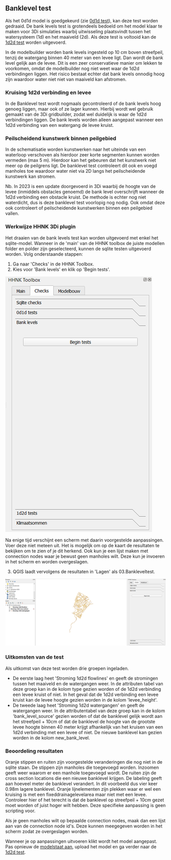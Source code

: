 ## **Banklevel test**
Als het 0d1d model is goedgekeurd (zie [0d1d test](g_0d1d_test.md)), kan deze test worden gedraaid. De bank levels test is grotendeels bedoeld om het model klaar te maken voor 3Di simulaties waarbij uitwisseling plaatsvindt tussen het watersysteem (1d) en het maaiveld (2d). Als deze test is voltooid kan de [1d2d test](i_1d2d_test.md) worden uitgevoerd.

In de modelbuilder worden bank levels ingesteld op 10 cm boven streefpeil, tenzij de watergang binnen 40 meter van een levee ligt. Dan wordt de bank level gelijk aan de levee. Dit is een zeer conservatieve manier om lekken te voorkomen, omdat de modelbuilder nog niet weet waar de 1d2d verbindingen liggen. Het risico bestaat echter dat bank levels onnodig hoog zijn waardoor water niet niet van maaiveld kan afstromen. 

### Kruising 1d2d verbinding en levee
In de Banklevel test wordt nogmaals gecontroleerd of de bank levels hoog genoeg liggen, maar ook of ze lager kunnen. Hierbij wordt wel gebruik gemaakt van de 3Di gridbuilder, zodat wel duidelijk is waar de 1d2d verbindingen liggen. De bank levels worden alleen aangepast wanneer een 1d2d verbinding van een watergang de levee kruist. 

### Peilscheidend kunstwerk binnen peilgebied
In de schematisatie worden kunstwerken naar het uiteinde van een waterloop verschoven als hierdoor zeer korte segmenten kunnen worden vermeden (max 5 m). Hierdoor kan het gebeuren dat het kunstwerk niet meer op de peilgrens ligt. De banklevel test controleert dit ook en voegd manholes toe waardoor water niet via 2D langs het peilscheidende kunstwerk kan stromen.

Nb. In 2023 is een update doorgevoerd in 3Di waarbij de hoogte van de levee (inmiddels obstacles genoemd) de bank level overschrijft wanneer de 1d2d verbinding een obstacle kruist. De methode is echter nog niet waterdicht, dus is deze banklevel test voorlopig nog nodig. Ook omdat deze ook controleert of peilscheidende kunstwerken binnen een peilgebied vallen.

### **Werkwijze HHNK 3Di plugin**
Het draaien van de bank levels test kan worden uitgevoerd met enkel het sqlite-model. Wanneer in de 'main' van de HHNK toolbox de juiste modellen folder en polder zijn geselecteerd, kunnen de sqlite testen uitgevoerd worden. Volg onderstaande stappen:

1. Ga naar 'Checks' in de HHNK Toolbox.
2. Kies voor 'Bank levels' en klik op 'Begin tests'.

 ![Alt text](../../images/2_werkwijze_bwn/e_model_controleren_verbeteren/5_banklevel_test/Banklevel_tests.png)

 Na enige tijd verschijnt een scherm met daarin voorgestelde aanpassingen. Voer deze niet meteen uit. Het is mogelijk om op de kaart de resultaten te bekijken om te zien of je dit herkend. Ook kun je een lijst maken met connection nodes waar je bewust geen manholes wilt. Deze kun je invoeren in het scherm en worden overgeslagen.

3. QGIS laadt vervolgens de resultaten in 'Lagen' als 03.Bankleveltest.

![Alt text](../../images/2_werkwijze_bwn/e_model_controleren_verbeteren/5_banklevel_test/Resultaten_banklevel_test.png)



### **Uitkomsten van de test**
Als uitkomst van deze test worden drie groepen ingeladen. 
* De eerste laag heet 'Stroming 1d2d flowlines' en geeft de stromingen tussen het maaiveld en de watergangen weer. In de attributen tabel van deze groep kan in de kolom type gezien worden of de 1d2d verbinding een levee kruist of niet. In het geval dat de 1d2d verbinding een levee kruist kan de levee hoogte gezien worden in de kolom 'levee_height'.
* De tweede laag heet 'Stroming 1d2d watergangen' en geeft de watergangen weer. In de attributentabel van deze groep kan in de kolom 'bank_level_source' gezien worden of dat de banklevel gelijk wordt aan het streefpeil + 10cm of dat de banklevel de hoogte van de grootste levee hoogte binnen 40 meter krijgt afhankelijk van het kruisen van een 1d2d verbinding met een levee of niet. De nieuwe banklevel kan gezien worden in de kolom new_bank_level. 

### **Beoordeling resultaten**
Oranje stippen en ruiten zijn voorgestelde veranderingen die nog niet in de sqlite staan. De stippen zijn manholes die toegevoegd worden. Inzoomen geeft weer waarom er een manhole toegevoegd wordt. De ruiten zijn de cross section locations die een nieuwe banklevel krijgen. De labeling geeft aan hoeveel meter de banklevel verandert. In dit voorbeeld dus vier keer 0.98m lagere banklevel. Oranje lijnelementen zijn plekken waar er wel een kruising is met een fixeddrainagelevelarea maar niet met een levee. Controleer hier of het terecht is dat de banklevel op streefpeil + 10cm gezet moet worden of juist hoger wilt hebben. Deze specifieke aanpassing is geen scripting voor. 

Als je geen manholes wilt op bepaalde connection nodes, maak dan een lijst aan van de connection node id's. Deze kunnen meegegeven worden in het scherm zodat ze overgeslagen worden.

Wanneer je op aanpassingen uitvoeren klikt wordt het model aangepast. Pas opnieuw de [modelstaat aan](d_modelstaat_aanpassen.md), upload het model en ga verder naar de [1d2d test](i_1d2d_test.md).